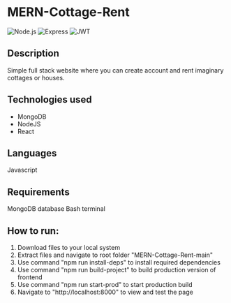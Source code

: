 ﻿# MERN-Cottage-Rent

![Node.js](https://img.shields.io/badge/Node.js-v20.11.0-green)
![Express](https://img.shields.io/badge/Express-v4.18.2-blue)
![JWT](https://img.shields.io/badge/JSON%20Web%20Token-v9.0.2-orange)

## Description
Simple full stack website where you can create account and rent imaginary cottages or houses.

## Technologies used
* MongoDB
* NodeJS
* React

## Languages
Javascript

## Requirements
MongoDB database
Bash terminal

## How to run:
1. Download files to your local system
2. Extract files and navigate to root folder "MERN-Cottage-Rent-main"
3. Use command "npm run install-deps" to install required dependencies
4. Use command "npm run build-project" to build production version of frontend
5. Use command "npm run start-prod" to start production build
6. Navigate to "http://localhost:8000" to view and test the page
